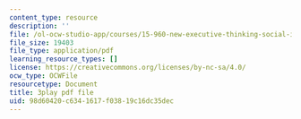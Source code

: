 ```yaml
---
content_type: resource
description: ''
file: /ol-ocw-studio-app/courses/15-960-new-executive-thinking-social-impact-technology-projects-fall-2017-spring-2018/98d60420c6341617f03819c16dc35dec_omuDD2rZqlE.pdf
file_size: 19403
file_type: application/pdf
learning_resource_types: []
license: https://creativecommons.org/licenses/by-nc-sa/4.0/
ocw_type: OCWFile
resourcetype: Document
title: 3play pdf file
uid: 98d60420-c634-1617-f038-19c16dc35dec
---
```

